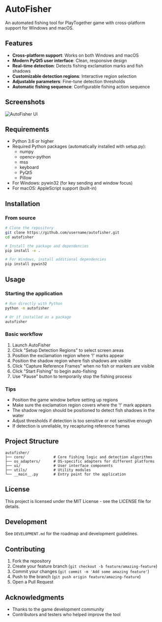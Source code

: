 # AutoFisher

An automated fishing tool for PlayTogether game with cross-platform support for Windows and macOS.

## Features

- **Cross-platform support**: Works on both Windows and macOS
- **Modern PyQt5 user interface**: Clean, responsive design
- **Real-time detection**: Detects fishing exclamation marks and fish shadows
- **Customizable detection regions**: Interactive region selection
- **Adjustable parameters**: Fine-tune detection thresholds
- **Automatic fishing sequence**: Configurable fishing action sequence

## Screenshots

![AutoFisher UI](screenshots/autofisher_ui.png)

## Requirements

- Python 3.6 or higher
- Required Python packages (automatically installed with setup.py):
  - numpy
  - opencv-python
  - mss
  - keyboard
  - PyQt5
  - Pillow
- For Windows: pywin32 (for key sending and window focus)
- For macOS: AppleScript support (built-in)

## Installation

### From source

```bash
# Clone the repository
git clone https://github.com/username/autofisher.git
cd autofisher

# Install the package and dependencies
pip install -e .

# For Windows, install additional dependencies
pip install pywin32
```

## Usage

### Starting the application

```bash
# Run directly with Python
python -m autofisher

# Or if installed as a package
autofisher
```

### Basic workflow

1. Launch AutoFisher
2. Click "Setup Detection Regions" to select screen areas
3. Position the exclamation region where '!' marks appear
4. Position the shadow region where fish shadows are visible
5. Click "Capture Reference Frames" when no fish or markers are visible
6. Click "Start Fishing" to begin auto-fishing
7. Use "Pause" button to temporarily stop the fishing process

### Tips

- Position the game window before setting up regions
- Make sure the exclamation region covers where the '!' mark appears
- The shadow region should be positioned to detect fish shadows in the water
- Adjust thresholds if detection is too sensitive or not sensitive enough
- If detection is unreliable, try recapturing reference frames

## Project Structure

```
autofisher/
├── core/             # Core fishing logic and detection algorithms
├── os_adapters/      # OS-specific adapters for different platforms
├── ui/               # User interface components
├── utils/            # Utility modules
└── __main__.py       # Entry point for the application
```

## License

This project is licensed under the MIT License - see the LICENSE file for details.

## Development

See `DEVELOPMENT.md` for the roadmap and development guidelines.

## Contributing

1. Fork the repository
2. Create your feature branch (`git checkout -b feature/amazing-feature`)
3. Commit your changes (`git commit -m 'Add some amazing feature'`)
4. Push to the branch (`git push origin feature/amazing-feature`)
5. Open a Pull Request

## Acknowledgments

- Thanks to the game development community
- Contributors and testers who helped improve the tool 